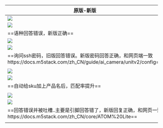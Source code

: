 
| 原版-新版                                                                                          |
| ---------------------------------------------------------------------------------------------- |
| ![](Pasted%20image%2020250519164600.png)                                                       |
| ![](Pasted%20image%2020250519164618.png)                                                       |
| ==语种回答错误，新版正确==                                                                                |
| ![](Pasted%20image%2020250519165012.png)                                                       |
| ![](Pasted%20image%2020250519165055.png)                                                       |
| ==询问ssh密码，旧版回答错误。新版密码回答正确，和网页端一致https://docs.m5stack.com/zh_CN/guide/ai_camera/unitv2/config== |
|                                                                                                |
| ![](Pasted%20image%2020250519180441.png)                                                       |
| ![](Pasted%20image%2020250519180511.png)                                                       |
| ==自动给sku加上产品名后，匹配率提升==                                                                         |
|                                                                                                |
| ![](Pasted%20image%2020250519181324.png)                                                       |
| ![](Pasted%20image%2020250519181743.png)                                                       |
| ==回答错误并被吐槽..主要是引脚回答错了，新版回复正确，和网页一致https://docs.m5stack.com/zh_CN/core/ATOM%20Lite==            |
|                                                                                                |
